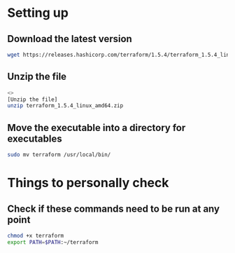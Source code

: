 # Setting up


## Download the latest version
```bash
wget https://releases.hashicorp.com/terraform/1.5.4/terraform_1.5.4_linux_amd64.zip
```

## Unzip the file
```bash
<>
[Unzip the file]
unzip terraform_1.5.4_linux_amd64.zip
```

## Move the executable into a directory for executables
```bash
sudo mv terraform /usr/local/bin/
```

# Things to personally check

## Check if these commands need to be run at any point
```bash
chmod +x terraform
export PATH=$PATH:~/terraform
```
